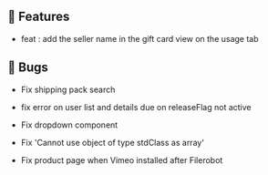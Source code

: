 ## 🚀 Features

- feat : add the seller name in the gift card view on the usage tab


## 🐛 Bugs

- Fix shipping pack search

- fix error on user list and details due on releaseFlag not active

- Fix dropdown component

- Fix 'Cannot use object of type stdClass as array'

- Fix product page when Vimeo installed after Filerobot